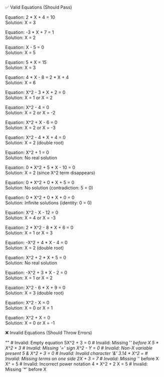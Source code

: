 ✅ Valid Equations (Should Pass)

Equation: 2 * X + 4 = 10  
Solution: X = 3  

Equation: -3 * X + 7 = 1  
Solution: X = 2  

Equation: X - 5 = 0  
Solution: X = 5  

Equation: 5 * X = 15  
Solution: X = 3  

Equation: 4 * X - 8 = 2 * X + 4  
Solution: X = 6  

Equation: X^2 - 3 * X + 2 = 0  
Solution: X = 1 or X = 2  

Equation: X^2 - 4 = 0  
Solution: X = 2 or X = -2  

Equation: X^2 + X - 6 = 0  
Solution: X = 2 or X = -3  

Equation: X^2 - 4 * X + 4 = 0  
Solution: X = 2 (double root)  

Equation: X^2 + 1 = 0  
Solution: No real solution  

Equation: 0 * X^2 + 5 * X - 10 = 0  
Solution: X = 2 (since X^2 term disappears)  

Equation: 0 * X^2 + 0 * X + 5 = 0  
Solution: No solution (contradiction: 5 = 0)  

Equation: 0 * X^2 + 0 * X + 0 = 0  
Solution: Infinite solutions (identity: 0 = 0)  

Equation: X^2 - X - 12 = 0  
Solution: X = 4 or X = -3  

Equation: 2 * X^2 - 8 * X + 6 = 0  
Solution: X = 1 or X = 3  

Equation: -X^2 + 4 * X - 4 = 0  
Solution: X = 2 (double root)  

Equation: X^2 + 2 * X + 5 = 0  
Solution: No real solution  

Equation: -X^2 + 3 * X - 2 = 0  
Solution: X = 1 or X = 2  

Equation: X^2 - 6 * X + 9 = 0  
Solution: X = 3 (double root)  

Equation: X^2 - X = 0  
Solution: X = 0 or X = 1  

Equation: X^2 + X = 0  
Solution: X = 0 or X = -1  



❌ Invalid Equations (Should Throw Errors)

""  # Invalid: Empty equation
5X^2 + 3 = 0  # Invalid: Missing '*' before X
5 * X^2 + 3  # Invalid: Missing '=' sign
X^2 - Y = 0  # Invalid: Non-X variable present
5 & X^2 + 3 = 0  # Invalid: Invalid character '&'
3.14 * X^2 =  # Invalid: Missing terms on one side
2X + 3 = 7  # Invalid: Missing '*' before X
X^ = 5  # Invalid: Incorrect power notation
4 * X^2 + 2 X = 5  # Invalid: Missing '*' before X